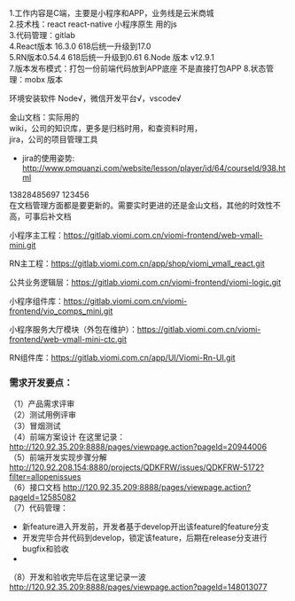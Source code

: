 1.工作内容是C端，主要是小程序和APP，业务线是云米商城  
2.技术栈：react  react-native 小程序原生 用的js  
3.代码管理：gitlab  
4.React版本 16.3.0  618后统一升级到17.0   
5.RN版本0.54.4    618后统一升级到0.61 
6.Node 版本 v12.9.1  
7.版本发布模式：打包一份前端代码放到APP底座 不是直接打包APP 
8.状态管理：mobx 版本  


环境安装软件 
Node√，微信开发平台√，vscode√
 
金山文档：实际用的  
wiki，公司的知识库，更多是归档时用，和查资料时用，  
jira，公司的项目管理工具  
- jira的使用姿势: http://www.pmquanzi.com/website/lesson/player/id/64/courseId/938.html  

13828485697
123456  
在文档管理方面都是要更新的。需要实时更进的还是金山文档，其他的时效性不高，可事后补文档 


小程序主工程：https://gitlab.viomi.com.cn/viomi-frontend/web-vmall-mini.git

RN主工程：https://gitlab.viomi.com.cn/app/shop/viomi_vmall_react.git

公共业务逻辑层：https://gitlab.viomi.com.cn/viomi-frontend/viomi-logic.git

小程序组件库：https://gitlab.viomi.com.cn/viomi-frontend/vio_comps_mini.git

小程序服务大厅模块（外包在维护）：https://gitlab.viomi.com.cn/viomi-frontend/web-vmall-mini-ctc.git

RN组件库：https://gitlab.viomi.com.cn/app/UI/Viomi-Rn-UI.git


### 需求开发要点：

（1）产品需求评审    
（2）测试用例评审  
（3）冒烟测试  
（4）前端方案设计 在这里记录：http://120.92.35.209:8888/pages/viewpage.action?pageId=20944006  
（5）前端开发实现步骤分解 http://120.92.208.154:8880/projects/QDKFRW/issues/QDKFRW-5172?filter=allopenissues  
（6）接口文档 http://120.92.35.209:8888/pages/viewpage.action?pageId=12585082  
（7）代码管理：   
 -  新feature进入开发前，开发者基于develop开出该feature的feature分支
 -  开发完毕合并代码到develop，锁定该feature，后期在release分支进行bugfix和验收
 - 

（8）开发和验收完毕后在这里记录一波 http://120.92.35.209:8888/pages/viewpage.action?pageId=148013077


